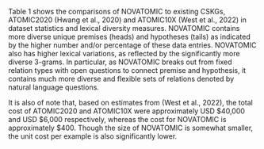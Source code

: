 Table 1
shows the comparisons of NOVATOMIC to existing CSKGs, ATOMIC2020 (Hwang et al., 2020) and
ATOMIC10X (West et al., 2022) in dataset statistics and lexical diversity measures. NOVATOMIC
contains more diverse unique premises (heads) and
hypotheses (tails) as indicated by the higher number and/or percentage of these data entries. NOVATOMIC also has higher lexical variations, as reflected by the significantly more diverse 3-grams.
In particular, as NOVATOMIC breaks out from
fixed relation types with open questions to connect
premise and hypothesis, it contains much more
diverse and flexible sets of relations denoted by
natural language questions.


It is also of note that, based on estimates from
(West et al., 2022), the total cost of ATOMIC2020
and ATOMIC10X were approximately USD
$40,000 and USD $6,000 respectively, whereas
the cost for NOVATOMIC is approximately $400.
Though the size of NOVATOMIC is somewhat
smaller, the unit cost per example is also significantly lower.
